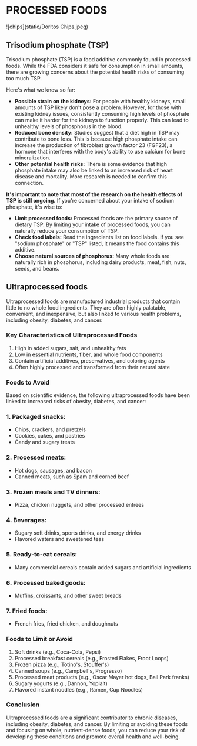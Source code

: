 # PROCESSED FOODS

![chips](static/Doritos Chips.jpeg)

## Trisodium phosphate (TSP)

Trisodium phosphate (TSP) is a food additive commonly found in processed foods. While the FDA considers it safe for consumption in small amounts, there are growing concerns about the potential health risks of consuming too much TSP.

Here's what we know so far:

- **Possible strain on the kidneys:** For people with healthy kidneys, small amounts of TSP likely don't pose a problem. However, for those with existing kidney issues, consistently consuming high levels of phosphate can make it harder for the kidneys to function properly. This can lead to unhealthy levels of phosphorus in the blood.
- **Reduced bone density:** Studies suggest that a diet high in TSP may contribute to bone loss. This is because high phosphate intake can increase the production of fibroblast growth factor 23 (FGF23), a hormone that interferes with the body's ability to use calcium for bone mineralization.
- **Other potential health risks:** There is some evidence that high phosphate intake may also be linked to an increased risk of heart disease and mortality. More research is needed to confirm this connection.

**It's important to note that most of the research on the health effects of TSP is still ongoing.** If you're concerned about your intake of sodium phosphate, it's wise to:

- **Limit processed foods:** Processed foods are the primary source of dietary TSP. By limiting your intake of processed foods, you can naturally reduce your consumption of TSP.
- **Check food labels:** Read the ingredients list on food labels. If you see "sodium phosphate" or "TSP" listed, it means the food contains this additive.
- **Choose natural sources of phosphorus:** Many whole foods are naturally rich in phosphorus, including dairy products, meat, fish, nuts, seeds, and beans.

## Ultraprocessed foods

Ultraprocessed foods are manufactured industrial products that contain little to no whole food ingredients. They are often highly palatable, convenient, and inexpensive, but also linked to various health problems, including obesity, diabetes, and cancer.

### Key Characteristics of Ultraprocessed Foods

1. High in added sugars, salt, and unhealthy fats
2. Low in essential nutrients, fiber, and whole food components
3. Contain artificial additives, preservatives, and coloring agents
4. Often highly processed and transformed from their natural state

### Foods to Avoid

Based on scientific evidence, the following ultraprocessed foods have been linked to increased risks of obesity, diabetes, and cancer:

### 1. **Packaged snacks**:

- Chips, crackers, and pretzels
- Cookies, cakes, and pastries
- Candy and sugary treats

### 2. **Processed meats**:

- Hot dogs, sausages, and bacon
- Canned meats, such as Spam and corned beef

### 3. **Frozen meals and TV dinners**:

- Pizza, chicken nuggets, and other processed entrees

### 4. **Beverages**:

- Sugary soft drinks, sports drinks, and energy drinks
- Flavored waters and sweetened teas

### 5. **Ready-to-eat cereals**:

- Many commercial cereals contain added sugars and artificial ingredients

### 6. **Processed baked goods**:

- Muffins, croissants, and other sweet breads

### 7. **Fried foods**:

- French fries, fried chicken, and doughnuts

### Foods to Limit or Avoid

1. Soft drinks (e.g., Coca-Cola, Pepsi)
2. Processed breakfast cereals (e.g., Frosted Flakes, Froot Loops)
3. Frozen pizza (e.g., Totino's, Stouffer's)
4. Canned soups (e.g., Campbell's, Progresso)
5. Processed meat products (e.g., Oscar Mayer hot dogs, Ball Park franks)
6. Sugary yogurts (e.g., Dannon, Yoplait)
7. Flavored instant noodles (e.g., Ramen, Cup Noodles)

### Conclusion

Ultraprocessed foods are a significant contributor to chronic diseases, including obesity, diabetes, and cancer. By limiting or avoiding these foods and focusing on whole, nutrient-dense foods, you can reduce your risk of developing these conditions and promote overall health and well-being.
